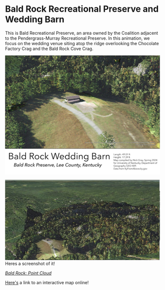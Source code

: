 # Bald Rock Recreational Preserve and Wedding Barn
This is Bald Recreational Preserve, an area owned by the Coalition adjacent to the Pendergrass-Murray Recreational Preserve. In this animation, we focus on the wedding venue siting atop the ridge overlooking the Chocolate Factory Crag and the Bald Rock Cove Crag. 

![Map of the Wedding Barn](./map.jpg)

![Screenshot of Animation](./animation.jpg) 
Heres a screenshot of it!

*[Bald Rock: Point Cloud](https://www.youtube.com/watch?v=gyALwbH6kuI)*

[Here's](http://127.0.0.1:5500/viewer/index.html) a link to an interactive map online!